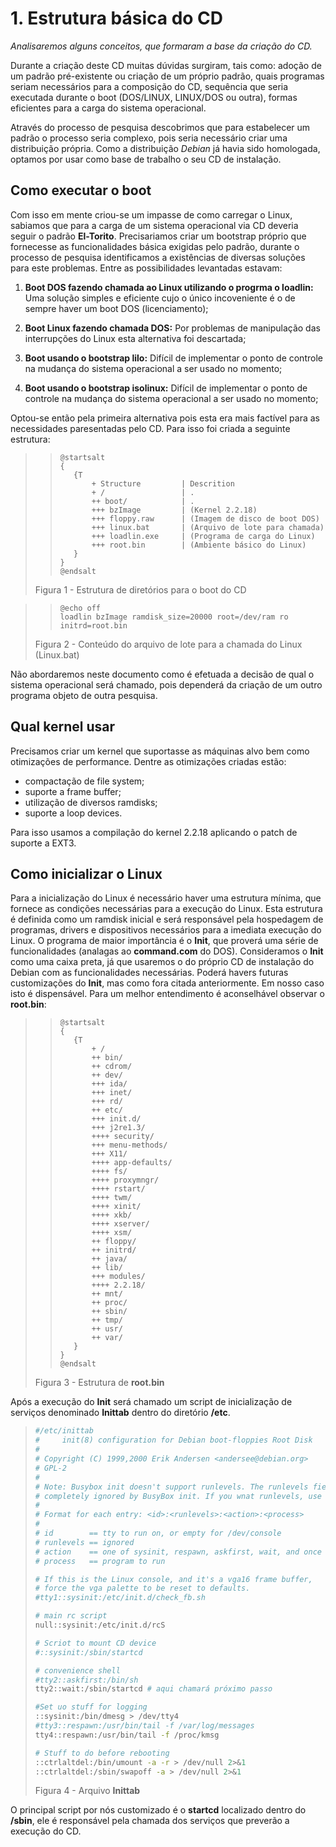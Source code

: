 # 1. Estrutura básica do CD

_Analisaremos alguns conceitos, que formaram a base da criação do CD._

Durante a criação deste CD muitas dúvidas surgiram, tais como: adoção de um padrão pré-existente ou criação de um próprio padrão, quais programas seriam necessários para a composição do CD, sequência que seria executada durante o boot (DOS/LINUX, LINUX/DOS ou outra), formas eficientes para a carga do sistema operacional.

Através do processo de pesquisa descobrimos que para estabelecer um padrão o processo seria complexo, pois seria necessário criar uma distribuição própria. Como a distribuição *Debian* já havia sido homologada, optamos por usar como base de trabalho o seu CD de instalação.

## Como executar o boot

Com isso em mente criou-se um impasse de como carregar o Linux, sabiamos que para a carga de um sistema operacional via CD deveria seguir o padrão **El-Torito**. Precisariamos criar um bootstrap próprio que fornecesse as funcionalidades básica exigidas pelo padrão, durante o processo de pesquisa identificamos a existências de diversas soluções para este problemas. Entre as possibilidades levantadas estavam:

1. **Boot DOS fazendo chamada ao Linux utilizando o progrma o loadlin:** Uma solução simples e eficiente cujo o único incoveniente é o de sempre haver um boot DOS (licenciamento);

1. **Boot Linux fazendo chamada DOS:** Por problemas de manipulação das interrupções do Linux esta alternativa foi descartada;

1. **Boot usando o bootstrap lilo:** Difícil de implementar o ponto de controle na mudança do sistema operacional a ser usado no momento;

1. **Boot usando o bootstrap isolinux:** Difícil de implementar o ponto de controle na mudança do sistema operacional a ser usado no momento;

Optou-se então pela primeira alternativa pois esta era mais factível para as necessidades paresentadas pelo CD. Para isso foi criada a seguinte estrutura:

>>``` plantuml
>>@startsalt
>>{
>>    {T
>>        + Structure         | Descrition
>>        + /                 | .
>>        ++ boot/            | .
>>        +++ bzImage         | (Kernel 2.2.18)
>>        +++ floppy.raw      | (Imagem de disco de boot DOS)
>>        +++ linux.bat       | (Arquivo de lote para chamada)
>>        +++ loadlin.exe     | (Programa de carga do Linux)
>>        +++ root.bin        | (Ambiente básico do Linux)
>>    }
>>}
>>@endsalt
>>```
>Figura 1 - Estrutura de diretórios para o boot do CD

>>``` dos
>>@echo off
>>loadlin bzImage ramdisk_size=20000 root=/dev/ram ro initrd=root.bin
>>```
>Figura 2 - Conteúdo do arquivo de lote para a chamada do Linux (Linux.bat)

Não abordaremos neste documento como é efetuada a decisão de qual o sistema operacional será chamado, pois dependerá da criação de um outro programa objeto de outra pesquisa.

## Qual kernel usar

Precisamos criar um kernel que suportasse as máquinas alvo bem como otimizações de performance. Dentre as otimizações criadas estão:

- compactação de file system;
- suporte a frame buffer;
- utilização de diversos ramdisks;
- suporte a loop devices.

Para isso usamos a compilação do kernel 2.2.18 aplicando o patch de suporte a EXT3.

## Como inicializar o Linux

Para a inicialização do Linux é necessário haver uma estrutura mínima, que fornece as condições necessárias para a execução do Linux. Esta estrutura é definida como um ramdisk inicial e será responsável pela hospedagem de programas, drivers e dispositivos necessários para a imediata execução do Linux. O programa de maior importância é o **Init**, que proverá uma série de funcionalidades (analagas ao **command.com** do DOS). Consideramos o **Init** como uma caixa preta, já que usaremos o do próprio CD de instalação do Debian com as funcionalidades necessárias. Poderá havers futuras customizações do **Init**, mas como fora citada anteriormente. Em nosso caso isto é dispensável. Para um melhor entendimento é aconselhável observar o **root.bin**:

>>``` plantuml
>>@startsalt
>>{
>>    {T
>>        + /
>>        ++ bin/
>>        ++ cdrom/
>>        ++ dev/
>>        +++ ida/
>>        +++ inet/
>>        +++ rd/
>>        ++ etc/
>>        +++ init.d/
>>        +++ j2re1.3/
>>        ++++ security/
>>        +++ menu-methods/
>>        +++ X11/
>>        ++++ app-defaults/
>>        ++++ fs/
>>        ++++ proxymngr/
>>        ++++ rstart/
>>        ++++ twm/
>>        ++++ xinit/
>>        ++++ xkb/
>>        ++++ xserver/
>>        ++++ xsm/
>>        ++ floppy/
>>        ++ initrd/
>>        ++ java/
>>        ++ lib/
>>        +++ modules/
>>        ++++ 2.2.18/
>>        ++ mnt/
>>        ++ proc/
>>        ++ sbin/
>>        ++ tmp/
>>        ++ usr/
>>        ++ var/
>>    }
>>}
>>@endsalt
>>```
>Figura 3 - Estrutura de **root.bin**

Após a execução do **Init** será chamado um script de inicialização de serviços denominado **Inittab** dentro do diretório **/etc**.

>``` bash
>#/etc/inittab
>#     init(8) configuration for Debian boot-floppies Root Disk
>#
># Copyright (C) 1999,2000 Erik Andersen <andersee@debian.org>
># GPL-2
># 
># Note: Busybox init doesn't support runlevels. The runlevels field is
># completely ignored by BusyBox init. If you wnat runlevels, use sysvinit.
>#
># Format for each entry: <id>:<runlevels>:<action>:<process>
>#
># id        == tty to run on, or empty for /dev/console
># runlevels == ignored
># action    == one of sysinit, respawn, askfirst, wait, and once
># process   == program to run
>
># If this is the Linux console, and it's a vga16 frame buffer,
># force the vga palette to be reset to defaults.
>#tty1::sysinit:/etc/init.d/check_fb.sh
>
># main rc script
>null::sysinit:/etc/init.d/rcS
>
># Scriot to mount CD device
>#::sysinit:/sbin/startcd
>
># convenience shell
>#tty2::askfirst:/bin/sh
>tty2::wait:/sbin/startcd # aqui chamará próximo passo
>
>#Set uo stuff for logging
>::sysinit:/bin/dmesg > /dev/tty4
>#tty3::respawn:/usr/bin/tail -f /var/log/messages
>tty4::respawn:/usr/bin/tail -f /proc/kmsg
>
># Stuff to do before rebooting
>::ctrlaltdel:/bin/umount -a -r > /dev/null 2>&1
>::ctrlaltdel:/sbin/swapoff -a > /dev/null 2>&1
>```
>Figura 4 - Arquivo **Inittab**

O principal script por nós customizado é o **startcd** localizado dentro do **/sbin**, ele é responsável pela chamada dos serviços que preverão a execução do CD.